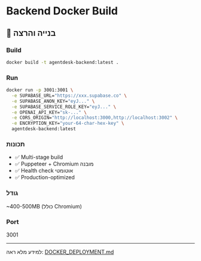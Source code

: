 # Backend Docker Build

## 🐳 בנייה והרצה

### Build
```bash
docker build -t agentdesk-backend:latest .
```

### Run
```bash
docker run -p 3001:3001 \
  -e SUPABASE_URL="https://xxx.supabase.co" \
  -e SUPABASE_ANON_KEY="eyJ..." \
  -e SUPABASE_SERVICE_ROLE_KEY="eyJ..." \
  -e OPENAI_API_KEY="sk-..." \
  -e CORS_ORIGIN="http://localhost:3000,http://localhost:3002" \
  -e ENCRYPTION_KEY="your-64-char-hex-key" \
  agentdesk-backend:latest
```

### תכונות
- ✅ Multi-stage build
- ✅ Puppeteer + Chromium מובנה
- ✅ Health check אוטומטי
- ✅ Production-optimized

### גודל
~400-500MB (כולל Chromium)

### Port
3001

---

למידע מלא ראה: [DOCKER_DEPLOYMENT.md](../DOCKER_DEPLOYMENT.md)

